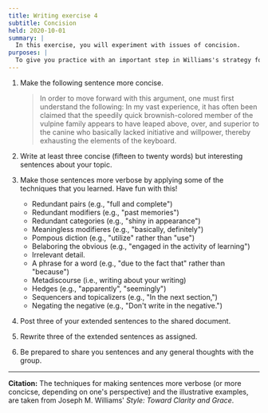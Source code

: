 ```yaml
---
title: Writing exercise 4
subtitle: Concision
held: 2020-10-01
summary: |
  In this exercise, you will experiment with issues of concision.
purposes: |
  To give you practice with an important step in Williams's strategy for rewriting prose clearly.
---
```

1. Make the following sentence more concise.

    > In order to move forward with this argument, one must first understand the following: In my vast experience, it has often been claimed that the speedily quick brownish-colored member of the vulpine family appears to have leaped above, over, and superior to the canine who basically lacked initiative and willpower, thereby exhausting the elements of the keyboard.

2. Write at least three concise (fifteen to twenty words) but interesting sentences about your topic.

3. Make those sentences more verbose by applying some of the techniques that you learned.  Have fun with this!
    * Redundant pairs (e.g., "full and complete")
    * Redundant modifiers (e.g., "past memories")
    * Redundant categories (e.g., "shiny in appearance")
    * Meaningless modifieres (e.g., "basically, definitely")
    * Pompous diction (e.g., "utilize" rather than "use")
    * Belaboring the obvious (e.g., "engaged in the activity of learning")
    * Irrelevant detail.
    * A phrase for a word (e.g., "due to the fact that" rather than "because")
    * Metadiscourse (i.e., writing about your writing)
    * Hedges (e.g., "apparently", "seemingly")
    * Sequencers and topicalizers (e.g., "In the next section,")
    * Negating the negative (e.g., "Don't write in the negative.")

4. Post three of your extended sentences to the shared document.

5. Rewrite three of the extended sentences as assigned.

6. Be prepared to share you sentences and any general thoughts with 
the group.

---

**Citation:** The techniques for making sentences more verbose (or more concicse, depending on one's perspective) and the illustrative examples, are taken from Joseph M. Williams' _Style: Toward Clarity and Grace_.
